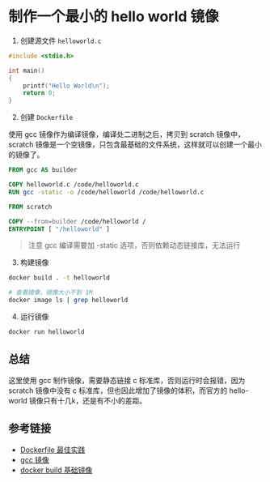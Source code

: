 # 制作一个最小的 hello world 镜像

1. 创建源文件 `helloworld.c`

```c
#include <stdio.h>

int main()
{
    printf("Hello World\n");
    return 0;
}
```

2. 创建 `Dockerfile`

使用 gcc 镜像作为编译镜像，编译处二进制之后，拷贝到 scratch 镜像中，scratch 镜像是一个空镜像，只包含最基础的文件系统，这样就可以创建一个最小的镜像了。

```dockerfile
FROM gcc AS builder

COPY helloworld.c /code/helloworld.c
RUN gcc -static -o /code/helloworld /code/helloworld.c

FROM scratch

COPY --from=builder /code/helloworld /
ENTRYPOINT [ "/helloworld" ]
```

> 注意 gcc 编译需要加 -static 选项，否则依赖动态链接库，无法运行

3. 构建镜像

```sh
docker build . -t helloworld

# 查看镜像，镜像大小不到 1M
docker image ls | grep helloworld
```

4. 运行镜像

```sh
docker run helloworld
```

## 总结

这里使用 gcc 制作镜像，需要静态链接 c 标准库，否则运行时会报错，因为 scratch 镜像中没有 c 标准库，但也因此增加了镜像的体积，而官方的 hello-world 镜像只有十几k，还是有不小的差距。

## 参考链接

- [Dockerfile 最佳实践](https://docs.docker.com/develop/develop-images/dockerfile_best-practices/)
- [gcc 镜像](https://hub.docker.com/_/gcc)
- [docker build 基础镜像](https://docs.docker.com/build/building/base-images/)
